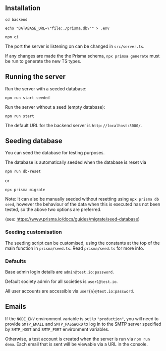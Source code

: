 ## Installation

```
cd backend

echo "DATABASE_URL=\"file:./prisma.db\"" > .env

npm ci
```

The port the server is listening on can be changed in `src/server.ts`.

If any changes are made the the Prisma schema, `npx primsa generate` must be run to generate the new TS types.

## Running the server

Run the server with a seeded database:

```
npm run start-seeded
```

Run the server without a seed (empty database):

```
npm run start
```

The default URL for the backend server is `http://localhost:3000/`.

## Seeding database

You can seed the database for testing purposes.

The database is automatically seeded when the database is reset via

`npm run db-reset`

or

`npx prisma migrate`

Note: It can also be manually seeded without resetting using `npx prisma db seed`, however the behaviour of the data when this is executed has not been tested, so the above two options are preferred.

(see: https://www.prisma.io/docs/guides/migrate/seed-database)

### Seeding customisation

The seeding script can be customised, using the constants at the top of the main function in `prisma/seed.ts`. Read `prisma/seed.ts` for more info.

### Defaults

Base admin login details are `admin@test.io:password`.

Default society admin for all societies is `user1@test.io`.

All user accounts are accessible via `user{n}@test.io:password`.

## Emails

If the `NODE_ENV` environment variable is set to `"production"`, you will need to provide `SMTP_EMAIL` and `SMTP_PASSWORD` to log in to the SMTP server specified by `SMTP_HOST` and `SMTP_PORT` environment variables.

Otherwise, a test account is created when the server is run via `npm run demo`. Each email that is sent will be viewable via a URL in the console.
